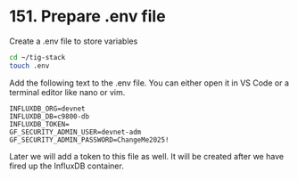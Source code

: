 # 151. Prepare .env file

Create a .env file to store variables

```bash
cd ~/tig-stack
touch .env
```

Add the following text to the .env file. You can either open it in VS Code or a terminal editor like nano or vim.

```
INFLUXDB_ORG=devnet
INFLUXDB_DB=c9800-db
INFLUXDB_TOKEN=
GF_SECURITY_ADMIN_USER=devnet-adm
GF_SECURITY_ADMIN_PASSWORD=ChangeMe2025!
```

Later we will add a token to this file as well. It will be created after we have fired up the InfluxDB container.
